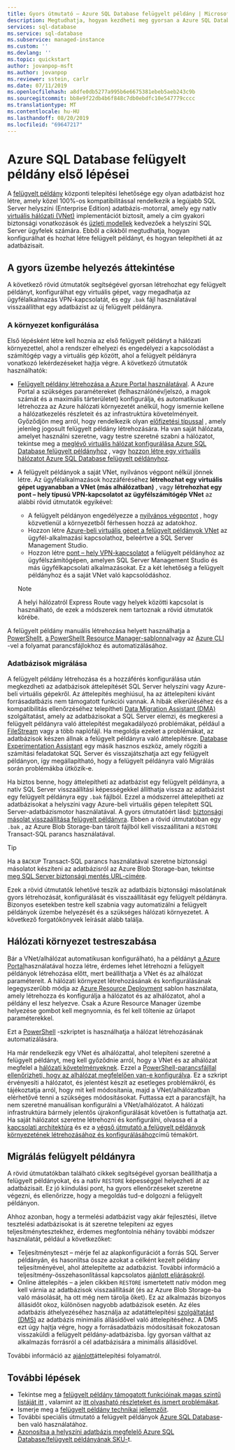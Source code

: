 ```yaml
---
title: Gyors útmutató – Azure SQL Database felügyelt példány | Microsoft Docs
description: Megtudhatja, hogyan kezdheti meg gyorsan a Azure SQL Database felügyelt példányát
services: sql-database
ms.service: sql-database
ms.subservice: managed-instance
ms.custom: ''
ms.devlang: ''
ms.topic: quickstart
author: jovanpop-msft
ms.author: jovanpop
ms.reviewer: sstein, carlr
ms.date: 07/11/2019
ms.openlocfilehash: a8dfe0db5277a995b6e6675381ebeb5aeb243c9b
ms.sourcegitcommit: bb8e9f22db4b6f848c7db0ebdfc10e547779cccc
ms.translationtype: MT
ms.contentlocale: hu-HU
ms.lasthandoff: 08/20/2019
ms.locfileid: "69647217"
---
```

# <a name="getting-started-with-azure-sql-database-managed-instance"></a>Azure SQL Database felügyelt példány első lépései

A [felügyelt példány](sql-database-managed-instance-index.yml) központi telepítési lehetősége egy olyan adatbázist hoz létre, amely közel 100%-os kompatibilitással rendelkezik a legújabb SQL Server helyszíni (Enterprise Edition) adatbázis-motorral, amely egy natív [virtuális hálózati (VNet)](../virtual-network/virtual-networks-overview.md) implementációt biztosít, amely a cím gyakori biztonsági vonatkozások és [üzleti modellek](https://azure.microsoft.com/pricing/details/sql-database/) kedvezőek a helyszíni SQL Server ügyfelek számára. Ebből a cikkből megtudhatja, hogyan konfigurálhat és hozhat létre felügyelt példányt, és hogyan telepítheti át az adatbázisait.

## <a name="quickstart-overview"></a>A gyors üzembe helyezés áttekintése

A következő rövid útmutatók segítségével gyorsan létrehozhat egy felügyelt példányt, konfigurálhat egy virtuális gépet, vagy megadhatja az ügyfélalkalmazás VPN-kapcsolatát, és egy `.bak` fájl használatával visszaállíthat egy adatbázist az új felügyelt példányra.

### <a name="configure-environment"></a>A környezet konfigurálása

Első lépésként létre kell hoznia az első felügyelt példányt a hálózati környezettel, ahol a rendszer elhelyezi és engedélyezi a kapcsolódást a számítógép vagy a virtuális gép között, ahol a felügyelt példányra vonatkozó lekérdezéseket hajtja végre. A következő útmutatók használhatók:

- [Felügyelt példány létrehozása a Azure Portal használatával](sql-database-managed-instance-get-started.md). A Azure Portal a szükséges paramétereket (felhasználónév/jelszó, a magok számát és a maximális tárterületet) konfigurálja, és automatikusan létrehozza az Azure hálózati környezetét anélkül, hogy ismernie kellene a hálózatkezelés részleteit és az infrastruktúra követelményeit. Győződjön meg arról, hogy rendelkezik olyan [előfizetési típussal](sql-database-managed-instance-resource-limits.md#supported-subscription-types) , amely jelenleg jogosult felügyelt példány létrehozására. Ha van saját hálózata, amelyet használni szeretne, vagy testre szeretné szabni a hálózatot, tekintse meg a [meglévő virtuális hálózat konfigurálása Azure SQL Database felügyelt példányhoz](sql-database-managed-instance-configure-vnet-subnet.md) , vagy [hozzon létre egy virtuális hálózatot Azure SQL Database felügyelt példányhoz](sql-database-managed-instance-create-vnet-subnet.md).
- A felügyelt példányok a saját VNet, nyilvános végpont nélkül jönnek létre. Az ügyfélalkalmazások hozzáféréséhez **létrehozhat egy virtuális gépet ugyanabban a VNet (más alhálózatban)** , vagy **létrehozhat egy pont – hely típusú VPN-kapcsolatot az ügyfélszámítógép VNet** az alábbi rövid útmutatók egyikével:
  - A felügyelt példányon engedélyezze a [nyilvános végpontot](sql-database-managed-instance-public-endpoint-configure.md) , hogy közvetlenül a környezetből férhessen hozzá az adatokhoz.
  - Hozzon létre [Azure-beli virtuális gépet a felügyelt példányok VNet](sql-database-managed-instance-configure-vm.md) az ügyfél-alkalmazási kapcsolathoz, beleértve a SQL Server Management Studio.
  - Hozzon létre [pont – hely VPN-kapcsolatot](sql-database-managed-instance-configure-p2s.md) a felügyelt példányhoz az ügyfélszámítógépen, amelyen SQL Server Management Studio és más ügyfélkapcsolati alkalmazásokat. Ez a két lehetőség a felügyelt példányhoz és a saját VNet való kapcsolódáshoz.

  > [!NOTE]
  > A helyi hálózatról Express Route vagy helyek közötti kapcsolat is használható, de ezek a módszerek nem tartoznak a rövid útmutatók körébe.

A felügyelt példány manuális létrehozása helyett használhatja a [PowerShellt](scripts/sql-database-create-configure-managed-instance-powershell.md), [a PowerShellt Resource Manager-sablonnal](scripts/sql-managed-instance-create-powershell-azure-resource-manager-template.md)vagy az [Azure CLI](https://docs.microsoft.com/cli/azure/sql/mi#az-sql-mi-create) -vel a folyamat parancsfájlokhoz és automatizálásához.

### <a name="migrate-your-databases"></a>Adatbázisok migrálása

A felügyelt példány létrehozása és a hozzáférés konfigurálása után megkezdheti az adatbázisok áttelepítését SQL Server helyszíni vagy Azure-beli virtuális gépekről. Az áttelepítés meghiúsul, ha az áttelepíteni kívánt forrásadatbázis nem támogatott funkciói vannak. A hibák elkerüléséhez és a kompatibilitás ellenőrzéséhez telepítheti [Data Migration Assistant (DMA)](https://www.microsoft.com/download/details.aspx?id=53595) szolgáltatást, amely az adatbázisokat a SQL Server elemzi, és megkeresi a felügyelt példányra való áttelepítést megakadályozó problémákat, például a [FileStream](https://docs.microsoft.com/sql/relational-databases/blob/filestream-sql-server) vagy a több naplófájl. Ha megoldja ezeket a problémákat, az adatbázisok készen állnak a felügyelt példányra való áttelepítésre. [Database Experimentation Assistant](https://blogs.msdn.microsoft.com/datamigration/2018/08/06/release-database-experimentation-assistant-dea-v2-6/) egy másik hasznos eszköz, amely rögzíti a számítási feladatokat SQL Server és visszajátszhatja azt egy felügyelt példányon, így megállapítható, hogy a felügyelt példányra való Migrálás során problémákba ütközik-e.

Ha biztos benne, hogy áttelepítheti az adatbázist egy felügyelt példányra, a natív SQL Server visszaállítási képességekkel állíthatja vissza az adatbázist egy felügyelt példányra egy `.bak` fájlból. Ezzel a módszerrel áttelepítheti az adatbázisokat a helyszíni vagy Azure-beli virtuális gépen telepített SQL Server-adatbázismotor használatával. A gyors útmutatóért lásd: [biztonsági másolat visszaállítása felügyelt példányra](sql-database-managed-instance-get-started-restore.md). Ebben a rövid útmutatóban egy `.bak` , az Azure Blob Storage-ban tárolt fájlból kell visszaállítani a `RESTORE` Transact-SQL parancs használatával.

> [!TIP]
> Ha a `BACKUP` Transact-SQL parancs használatával szeretne biztonsági másolatot készíteni az adatbázisról az Azure Blob Storage-ban, tekintse [meg SQL Server biztonsági mentés URL-címére](https://docs.microsoft.com/sql/relational-databases/backup-restore/sql-server-backup-to-url).

Ezek a rövid útmutatók lehetővé teszik az adatbázis biztonsági másolatának gyors létrehozását, konfigurálását és visszaállítását egy felügyelt példányra. Bizonyos esetekben testre kell szabnia vagy automatizálni a felügyelt példányok üzembe helyezését és a szükséges hálózati környezetet. A következő forgatókönyvek leírását alább találja.

## <a name="customize-network-environment"></a>Hálózati környezet testreszabása

Bár a VNet/alhálózat automatikusan konfigurálható, ha a példányt [a Azure Portal](sql-database-managed-instance-get-started.md)használatával hozza létre, érdemes lehet létrehozni a felügyelt példányok létrehozása előtt, mert beállíthatja a VNet és az alhálózat paramétereit. A hálózati környezet létrehozásának és konfigurálásának legegyszerűbb módja az [Azure Resource Deployment](sql-database-managed-instance-create-vnet-subnet.md) sablon használata, amely létrehozza és konfigurálja a hálózatot és az alhálózatot, ahol a példány el lesz helyezve. Csak a Azure Resource Manager üzembe helyezése gombot kell megnyomnia, és fel kell töltenie az űrlapot paraméterekkel.

Ezt a [PowerShell](https://www.powershellmagazine.com/2018/07/23/configuring-azure-environment-to-set-up-azure-sql-database-managed-instance-preview/) -szkriptet is használhatja a hálózat létrehozásának automatizálására.

Ha már rendelkezik egy VNet és alhálózattal, ahol telepíteni szeretné a felügyelt példányt, meg kell győződnie arról, hogy a VNet és az alhálózat megfelel a [hálózati követelményeknek](sql-database-managed-instance-connectivity-architecture.md#network-requirements). Ezzel a [PowerShell-parancsfájllal ellenőrizheti, hogy az alhálózat megfelelően van-e konfigurálva](sql-database-managed-instance-configure-vnet-subnet.md). Ez a szkript érvényesíti a hálózatot, és jelentést készít az esetleges problémákról, és tájékoztatja arról, hogy mit kell módosítania, majd a VNet/alhálózatban elérhetővé tenni a szükséges módosításokat. Futtassa ezt a parancsfájlt, ha nem szeretné manuálisan konfigurálni a VNet/alhálózatot. A hálózati infrastruktúra bármely jelentős újrakonfigurálását követően is futtathatja azt. Ha saját hálózatot szeretne létrehozni és konfigurálni, olvassa el a [kapcsolati architektúra](sql-database-managed-instance-connectivity-architecture.md) és ez a [végső útmutató a felügyelt példányok környezetének létrehozásához és konfigurálásához](https://medium.com/azure-sqldb-managed-instance/the-ultimate-guide-for-creating-and-configuring-azure-sql-managed-instance-environment-91ff58c0be01)című témakört.

## <a name="migrate-to-a-managed-instance"></a>Migrálás felügyelt példányra

A rövid útmutatókban található cikkek segítségével gyorsan beállíthatja a felügyelt példányokat, és a natív `RESTORE` képességgel helyezheti át az adatbázisait. Ez jó kiindulási pont, ha gyors ellenőrzéseket szeretne végezni, és ellenőrizze, hogy a megoldás tud-e dolgozni a felügyelt példányon. 

Ahhoz azonban, hogy a termelési adatbázist vagy akár fejlesztési, illetve tesztelési adatbázisokat is át szeretne telepíteni az egyes teljesítménytesztekhez, érdemes megfontolnia néhány további módszer használatát, például a következőket:
- Teljesítményteszt – mérje fel az alapkonfigurációt a forrás SQL Server példányán, és hasonlítsa össze azokat a célként kezelt példány teljesítményével, ahol áttelepítette az adatbázist. További információ a teljesítmény-összehasonlítással kapcsolatos [ajánlott eljárásokról](https://techcommunity.microsoft.com/t5/Azure-SQL-Database/The-best-practices-for-performance-comparison-between-Azure-SQL/ba-p/683210).
- Online áttelepítés – a jelen cikkben `RESTORE` ismertetett natív módon meg kell várnia az adatbázisok visszaállítását (és az Azure Blob Storage-ba való másolását, ha ott még nem tárolja őket). Ez az alkalmazás bizonyos állásidőt okoz, különösen nagyobb adatbázisok esetén. Az éles adatbázis áthelyezéséhez használja az adatáttelepítési [szolgáltatást (DMS)](https://docs.microsoft.com/azure/dms/tutorial-sql-server-to-managed-instance?toc=/azure/sql-database/toc.json) az adatbázis minimális állásidővel való áttelepítéséhez. A DMS ezt úgy hajtja végre, hogy a forrásadatbázis módosításait fokozatosan visszaküldi a felügyelt példány-adatbázisba. Így gyorsan válthat az alkalmazás forrásról a cél adatbázisára a minimális állásidővel.

További információ az [ajánlott](sql-database-managed-instance-migrate.md)áttelepítési folyamatról.

## <a name="next-steps"></a>További lépések

- Tekintse meg a [felügyelt példány támogatott funkcióinak magas szintű listáját itt](sql-database-features.md) , valamint az [itt olvasható részleteket és ismert problémákat](sql-database-managed-instance-transact-sql-information.md).
- Ismerje meg a [felügyelt példány technikai jellemzőit](sql-database-managed-instance-resource-limits.md#instance-level-resource-limits).
- További speciális útmutató a felügyelt példányok [Azure SQL Database](sql-database-howto-managed-instance.md)-ben való használatához.
- [Azonosítsa a helyszíni adatbázis megfelelő Azure SQL Database/felügyelt példányának SKU-](/sql/dma/dma-sku-recommend-sql-db/)t.
